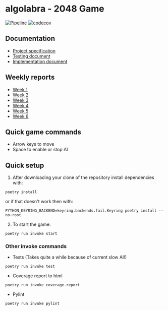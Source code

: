 # algolabra - 2048 Game
[![Pipeline](https://github.com/Eoyie/algolabra/actions/workflows/pipeline.yml/badge.svg)](https://github.com/Eoyie/algolabra/actions/workflows/pipeline.yml)
[![codecov](https://codecov.io/gh/Eoyie/algolabra/graph/badge.svg?token=8VRGDBTIUH)](https://codecov.io/gh/Eoyie/algolabra)

## Documentation
- [Project specification](documentation/Project_specification.md)
- [Testing document](documentation/Testing_document.md)
- [Implementation document](documentation/Implementation_document.md)
  
  
## Weekly reports

- [Week 1](documentation/Weekly_report_1.md)
- [Week 2](documentation/Weekly_report_2.md)
- [Week 3](documentation/Weekly_report_3.md)
- [Week 4](documentation/Weekly_report_4.md)
- [Week 5](documentation/Weekly_report_5.md)
- [Week 6](documentation/Weekly_report_6.md)

  
## Quick game commands
- Arrow keys to move
- Space to enable or stop AI

## Quick setup
1. After downloading your clone of the repository install dependencies with:

```
poetry install
```
or if that doesn't work then with:
```
PYTHON_KEYRING_BACKEND=keyring.backends.fail.Keyring poetry install --no-root
```

2. To start the game:
```
poetry run invoke start
```

### Other invoke commands

- Tests (Takes quite a while because of current slow AI!)
```
poetry run invoke test
```
- Coverage report to html
```
poetry run invoke coverage-report
```
- Pylint
```
poetry run invoke pylint
```


